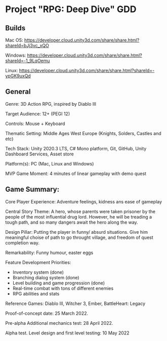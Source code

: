 # Project "RPG: Deep Dive" GDD #
## Builds ##
Mac OS: https://developer.cloud.unity3d.com/share/share.html?shareId=bJj3vc_xQO

Windows: https://developer.cloud.unity3d.com/share/share.html?shareId=-1_9LqOemu

Linux: https://developer.cloud.unity3d.com/share/share.html?shareId=-ypGK9uxQd

## General ##
Genre: 3D Action RPG, inspired by Diablo III

Target Audience: 12+ (PEGI 12)

Controls: Mouse + Keyboard

Thematic Setting: Middle Ages West Europe (Knights, Solders, Castles and etc)

Tech Stack: Unity 2020.3 LTS, C# Mono platform, Git, GitHub, Unity Dashboard Services, Asset store

Platform(s): PC (Mac, Linux and Windows)

MVP Game Moment:  4 minutes of linear gameplay with demo quest


## Game Summary: ##

Core Player Experience: Adventure feelings, kidness ans ease of gameplay

Central Story Theme: A hero, whose parents were taken prisoner by the people of the most influential drug lord. However, he will be treading a tough path, and so many dangers await the hero along the way.

Design Pillar: Putting the player in funny/ absurd situations. Give him meaningful choise of path to go throught village, and freedom of quest completion way.

Remarkability:  Funny humour, easter eggs

Feature Development Priorities:
* Inventory system (done)
* Branching dialog system (done)
* Level building and game progression (done)
* Real-time combat with tons of different enemies
* RPG abilities and stats


Reference Games: Diablo III, Witcher 3, Ember, BattleHeart: Legacy

Proof-of-concept date: 25 March 2022.

Pre-alpha Additional mechanics test: 28 April 2022.

Alpha test. Level design and first level testing: 10 May 2022
